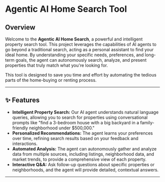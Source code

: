 # Agentic AI Home Search Tool

## Overview

Welcome to the **Agentic AI Home Search**, a powerful and intelligent property search tool. This project leverages the capabilities of AI agents to go beyond a traditional search, acting as a personal assistant to find your ideal home. By understanding your specific needs, preferences, and long-term goals, the agent can autonomously search, analyze, and present properties that truly match what you're looking for.

This tool is designed to save you time and effort by automating the tedious parts of the home-buying or renting process.

---

## ✨ Features

-   **Intelligent Property Search:** Our AI agent understands natural language queries, allowing you to search for properties using conversational prompts like "find a 3-bedroom house with a big backyard in a family-friendly neighborhood under $500,000."
-   **Personalized Recommendations:** The agent learns your preferences over time, refining search results based on your feedback and interactions.
-   **Automated Analysis:** The agent can autonomously gather and analyze data from multiple sources, including listings, neighborhood data, and market trends, to provide a comprehensive view of each property.
-   **Interactive Q&A:** Ask follow-up questions about specific properties or neighborhoods, and the agent will provide detailed, contextual answers.

---
